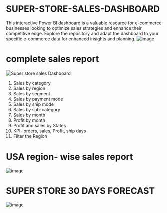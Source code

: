 # SUPER-STORE-SALES-DASHBOARD
This interactive Power BI dashboard is a valuable resource for e-commerce businesses looking to optimize sales strategies and enhance their competitive edge. Explore the repository and adapt the dashboard to your specific e-commerce data for enhanced insights and planning.
![image](https://github.com/MridulaMB/SUPER-STORE-SALES-DASHBOARD/assets/148301376/f0923720-7ac4-4dc7-a0e2-860b864d40d1)

# complete sales report 
![Super store sales Dashboard](https://github.com/MridulaMB/SUPER-STORE-SALES-DASHBOARD/assets/148301376/b5ba3e2d-e851-4872-af8a-7738b2a1ff48)
1.	Sales by category
2.	Sales by region
3.	Sales by segment
4.	Sales by payment mode 
5.	Sales by ship mode 
6.	Sales by sub-category 
7.	Sales by month
8.	Profit by month 
9.	Profit and sales by States
10.	KPI- orders, sales, Profit, ship days
11.	Filter the Region

# USA region- wise sales report
![image](https://github.com/MridulaMB/SUPER-STORE-SALES-DASHBOARD/assets/148301376/92ca47ba-49bd-4e76-bddc-0afc44d7b463)

# SUPER STORE 30 DAYS FORECAST
![image](https://github.com/MridulaMB/SUPER-STORE-SALES-DASHBOARD/assets/148301376/355430ee-d077-466b-814f-4f0838b54fa3)
